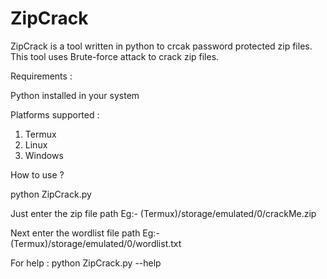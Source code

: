 # ZipCrack

ZipCrack is a tool written in python to crcak password protected zip files.
This tool uses Brute-force attack to crack zip files.

Requirements :

Python installed in your system

Platforms supported :
 
 1) Termux
 2) Linux
 3) Windows
 
 How to use ?
 
 python ZipCrack.py
 
 Just enter the zip file path 
 Eg:- (Termux)/storage/emulated/0/crackMe.zip
 
 Next enter the wordlist file path
 Eg:- (Termux)/storage/emulated/0/wordlist.txt
 
 For help :
 python ZipCrack.py --help 
 
 
